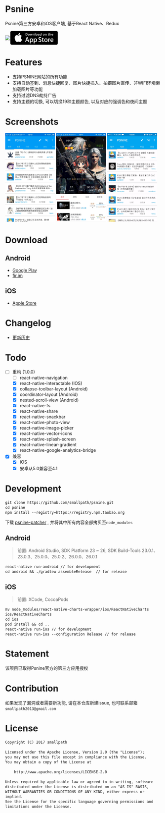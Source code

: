 # Psnine
Psnine第三方安卓和iOS客户端, 基于React Native、Redux

<a href="https://play.google.com/store/apps/details?id=com.psnine"><img src="https://play.google.com/intl/en_us/badges/images/generic/en_badge_web_generic.png" width="175px" align="center"></a><a href="https://itunes.apple.com/cn/app/psnine/id1279618123"><img src="art/store.svg" width="155px" align="center"></a>

# Features
- 支持PSNINE网站的所有功能
- 支持自动签到、消息快捷回复、图片快捷插入、拍摄图片直传、非WIFI环境懒加载图片等功能
- 支持过滤DNS劫持广告
- 支持主题的切换, 可以切换19种主题颜色, 以及对应的强调色和夜间主题

# Screenshots
<a href="art/1.gif"><img src="art/1.gif" width="32%"/></a>
<a href="art/2.gif"><img src="art/2.gif" width="32%"/></a>
<a href="art/3.gif"><img src="art/3.gif" width="32%"/></a>

# Download

## Android
- [Google Play][play link]
- [fir.im][fir link]

## iOS
- [Apple Store](https://itunes.apple.com/cn/app/psnine/id1279618123)

# Changelog
- [更新历史](./CHANGELOG.md)

# Todo
- [ ] 重构 (1.0.0)
  - [ ] react-native-navigation
  - [x] react-native-interactable (IOS)
  - [x] collapse-toolbar-layout (Android)
  - [x] coordinator-layout (Android)
  - [x] nested-scroll-view (Android)
  - [x] react-native-fs
  - [x] react-native-share
  - [x] react-native-snackbar
  - [x] react-native-photo-view
  - [x] react-native-image-picker
  - [x] react-native-vector-icons
  - [x] react-native-splash-screen
  - [x] react-native-linear-gradient
  - [x] react-native-google-analytics-bridge
- [x] 兼容
  - [x] iOS
  - [x] 安卓从5.0兼容至4.1

# Development
```
git clone https://github.com/smallpath/psnine.git
cd psnine
npm install --registry=https://registry.npm.taobao.org
```
下载 [psnine-patcher](https://github.com/smallpath/psnine-patcher) , 并将其中所有内容全部拷贝至`node_modules`

## Android
> 前置: Android Studio, SDK Platform 23 ~ 26, SDK Build-Tools 23.0.1、23.0.3、25.0.0、25.0.2、26.0.0、26.0.1

```
react-native run-android // for development
cd android && ./gradlew assembleRelease  // for release
```

## iOS
> 前置: XCode, CocoaPods

```
mv node_modules/react-native-charts-wrapper/ios/ReactNativeCharts ios/ReactNativeCharts
cd ios
pod install && cd ..
react-native run-ios // for development
react-native run-ios --configuration Release // for release
```

# Statement
该项目已取得Psnine官方的第三方应用授权

# Contribution
如果发现了漏洞或者需要新功能, 请在本仓库新建issue, 也可联系邮箱`smallpath2013@gmail.com`

# License
```
Copyright (C) 2017 smallpath

Licensed under the Apache License, Version 2.0 (the "License");
you may not use this file except in compliance with the License.
You may obtain a copy of the License at

    http://www.apache.org/licenses/LICENSE-2.0

Unless required by applicable law or agreed to in writing, software
distributed under the License is distributed on an "AS IS" BASIS,
WITHOUT WARRANTIES OR CONDITIONS OF ANY KIND, either express or implied.
See the License for the specific language governing permissions and
limitations under the License.
```

[play badge]: https://play.google.com/intl/en_us/badges/images/generic/en_badge_web_generic.png
[play link]: https://play.google.com/store/apps/details?id=com.psnine
[fir link]: https://fir.im/mf24